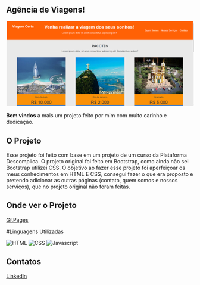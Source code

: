 ## Agência de Viagens!

![agência de viagens](imagens/site.png)

**Bem vindos** a mais um projeto feito por mim com muito carinho e dedicação.

## O Projeto

Esse projeto foi feito com base em um projeto de um curso da Plataforma Descomplica. O projeto original foi feito em Bootstrap, como ainda não sei Bootstrap utilizei CSS. O objetivo ao fazer esse projeto foi aperfeiçoar os meus conhecimentos em HTML E CSS, consegui fazer o que era proposto e pretendo adicionar as outras páginas (contato, quem somos e nossos serviços), que no projeto original não foram feitas.

## Onde ver o Projeto

[GitPages](https://crisleine-erculano.github.io/agencia-de-viagens/)

#Linguagens Utilizadas

![HTML](https://img.shields.io/badge/HTML5-E34F26?style=for-the-badge&logo=html5&logoColor=white)
![CSS](https://img.shields.io/badge/CSS3-1572B6?style=for-the-badge&logo=css3&logoColor=white)
![Javascript](https://img.shields.io/badge/JavaScript-323330?style=for-the-badge&logo=javascript&logoColor=F7DF1E)

## Contatos

[Linkedin](https://www.linkedin.com/in/crisleine-erculano)

